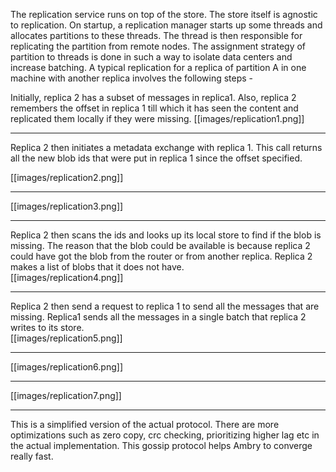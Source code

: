 The replication service runs on top of the store. The store itself is agnostic to replication. On startup, a replication manager starts up some threads and allocates partitions to these threads. The thread is then responsible for replicating the partition from remote nodes. The assignment strategy of partition to threads is done in such a way to isolate data centers and increase batching. A typical replication for a replica of partition A in one machine with another replica involves the following steps - 

Initially, replica 2 has a subset of messages in replica1. Also, replica 2 remembers the offset in replica 1 till which it has seen the content and replicated them locally if they were missing.
[[images/replication1.png]]
    




***

Replica 2 then initiates a metadata exchange with replica 1. This call returns all the new blob ids that were put in replica 1 since the offset specified. 
    
[[images/replication2.png]]
    
  
  

***

[[images/replication3.png]]
  
  

***

Replica 2 then scans the ids and looks up its local store to find if the blob is missing. The reason that the blob could be available is because replica 2 could have got the blob from the router or from another replica. Replica 2 makes a list of blobs that it does not have.  
[[images/replication4.png]]
  
  

***

Replica 2 then send a request to replica 1 to send all the messages that are missing. Replica1 sends all the messages in a single batch that replica 2 writes to its store.  
[[images/replication5.png]]
  
  
  
***

[[images/replication6.png]]
  
  

***

  
[[images/replication7.png]]



***

This is a simplified version of the actual protocol. There are more optimizations such as zero copy, crc checking, prioritizing higher lag etc in the actual implementation. This gossip protocol helps Ambry to converge really fast. 